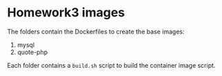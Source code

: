 # Homework3 images

The folders contain the Dockerfiles to create the base images: 

1. mysql
2. quote-php

Each folder contains a `build.sh` script to build the container image script.

